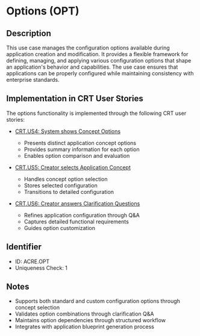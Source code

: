 # Options (OPT)

## Description
This use case manages the configuration options available during application creation and modification. It provides a flexible framework for defining, managing, and applying various configuration options that shape an application's behavior and capabilities. The use case ensures that applications can be properly configured while maintaining consistency with enterprise standards.

## Implementation in CRT User Stories
The options functionality is implemented through the following CRT user stories:

- [CRT.US4: System shows Concept Options](../CRT/user-stories.md#user-story-crtus4)
  * Presents distinct application concept options
  * Provides summary information for each option
  * Enables option comparison and evaluation

- [CRT.US5: Creator selects Application Concept](../CRT/user-stories.md#user-story-crtus5)
  * Handles concept option selection
  * Stores selected configuration
  * Transitions to detailed configuration

- [CRT.US6: Creator answers Clarification Questions](../CRT/user-stories.md#user-story-crtus6)
  * Refines application configuration through Q&A
  * Captures detailed functional requirements
  * Guides option customization

## Identifier
- ID: ACRE.OPT
- Uniqueness Check: 1

## Notes
- Supports both standard and custom configuration options through concept selection
- Validates option combinations through clarification Q&A
- Maintains option dependencies through structured workflow
- Integrates with application blueprint generation process